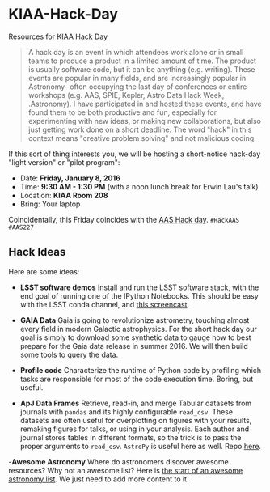 # KIAA-Hack-Day
Resources for KIAA Hack Day


>A hack day is an event in which attendees work alone or in small teams to produce a product in a limited amount of time.  The product is usually software code, but it can be anything (e.g. writing).  These events are popular in many fields, and are increasingly popular in Astronomy- often occupying the last day of conferences or entire workshops (e.g. AAS, SPIE, Kepler, Astro Data Hack Week, .Astronomy).  I have participated in and hosted these events, and have found them to be both productive and fun, especially for experimenting with new ideas, or making new collaborations, but also just getting work done on a short deadline.  The word "hack" in this context means "creative problem solving" and not malicious coding.

If this sort of thing interests you, we will be hosting a short-notice hack-day "light version" or "pilot program":

- Date: **Friday, January 8, 2016**
- Time: **9:30 AM - 1:30 PM** (with a noon lunch break for Erwin Lau's talk)
- Location: **KIAA Room 208**
- Bring: Your laptop 

Coincidentally, this Friday coincides with the [AAS Hack day](http://astrobetter.com/wiki/AASHackDay).  `#HackAAS` `#AAS227`

## Hack Ideas
Here are some ideas:

- **LSST software demos**  Install and run the LSST software stack, with the end goal of running one of the IPython Notebooks.  This should be easy with the LSST conda channel, and [this screencast](https://community.lsst.org/t/installing-lsst-stack-binaries-with-conda-screencast/361).

- **GAIA Data**  Gaia is going to revolutionize astrometry, touching almost every field in modern Galactic astrophysics.  For the short hack day our goal is simply to download some synthetic data to gauge how to best prepare for the Gaia data release in summer 2016.  We will then build some tools to query the data.

- **Profile code**  Characterize the runtime of Python code by profiling which tasks are responsible for most of the code execution time.  Boring, but useful.

- **ApJ Data Frames** Retrieve, read-in, and merge Tabular datasets from journals with `pandas` and its highly configurable `read_csv`.  These datasets are often useful for overplotting on figures with your results, remaking figures for talks, or using in your analysis.  Each author and journal stores tables in different formats, so the trick is to pass the proper arguments to `read_csv`.  `AstroPy` is useful here as well. Repo [here](https://github.com/BrownDwarf/ApJdataFrames).

-**Awesome Astronomy** Where do astronomers discover awesome resources?  Why not an awesome list?  Here is [the start of an awesome astronomy list](https://github.com/jonathansick/awesome-astronomy).  We just need to add more content to it.
